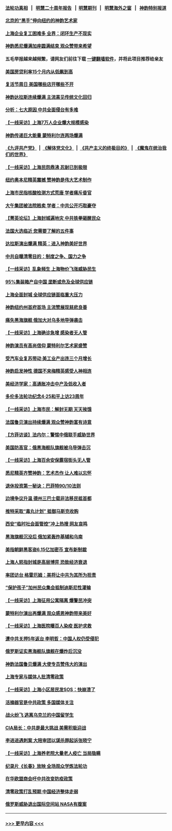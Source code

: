 #### [法轮功真相](https://github.com/gfw-breaker/truth/blob/master/README.md?t=0) &nbsp;&nbsp;|&nbsp;&nbsp; [明慧二十周年报告](https://github.com/gfw-breaker/mh-reports/blob/master/README.md?t=0) &nbsp;&nbsp;|&nbsp;&nbsp;[明慧期刊](https://github.com/gfw-breaker/mh-qikan) &nbsp;&nbsp;|&nbsp;&nbsp; [明慧海外之窗](https://github.com/gfw-breaker/mh-news/blob/master/README.md?t=0) &nbsp;&nbsp;|&nbsp;&nbsp; [神韵特别报道](https://github.com/gfw-breaker/mh-news/blob/master/shenyun.md?t=0)
#### [北京的“黑手”伸向纽约的神韵艺术家](../pages/nf4514/n13713521.md?t=04180800) 
#### [上海企业复工困难多 业界：闭环生产不现实](../pages/nf4514/n13713898.md?t=04180800) 
#### [神韵悉尼爆满加座圆满结束 观众赞带来希望](../pages/nf4514/n13713942.md?t=04180800) 
#### 五毛举报越来越频繁，请网友们前往下载 [一键翻墙软件](https://github.com/gfw-breaker/ssr-accounts)，并将此项目推荐给亲友
#### [美国房贷利率15个月内从低飙到高](../pages/nf4514/n13713891.md?t=04180800) 
#### [复活节周日 美国哪些店开哪些不开](../pages/nf4514/n13713833.md?t=04180800) 
#### [神韵达拉斯连续爆满 主流喜见传统文化回归](../pages/nf4514/n13713718.md?t=04180800) 
#### [分析：七大原因 中共全面侵台有多难](../pages/nf4514/n13713296.md?t=04180800) 
#### [【一线采访】上海7万人企业爆大规模感染](../pages/nf4514/n13713572.md?t=04180800) 
#### [神韵传递巨大能量 蒙特利尔连两场爆满](../pages/nf4514/n13713676.md?t=04180800) 
#### [《九评共产党》](https://github.com/begood0513/9ping.md/blob/master/README.md) &nbsp;|&nbsp; [《解体党文化》](../../../../jtdwh.md/blob/master/README.md)  &nbsp;|&nbsp; [《共产主义的终极目的》](../../../../gczydzjmd.md/blob/master/README.md) &nbsp;|&nbsp; [《魔鬼在统治我们的世界》](../../../../mgztzwmdsj.md/blob/master/README.md) 
#### [【一线采访】上海民怨鼎沸 忍耐已到极限](../pages/nf4514/n13713504.md?t=04180800) 
#### [纽约奥本尼精英震撼 赞神韵是伟大艺术制作](../pages/nf4514/n13713600.md?t=04180800) 
#### [上海市民指核酸检测方式荒唐 学者痛斥昏官](../pages/nf4514/n13713390.md?t=04180800) 
#### [大午集团被法院贱卖 学者：中共公开巧取豪夺](../pages/nf4514/n13713418.md?t=04180800) 
#### [【菁英论坛】上海封城遍地灾 中共铁拳砸醒民众](../pages/nf4514/n13713359.md?t=04180800) 
#### [法国大选临近 您需要了解的五件事](../pages/nf4514/n13713232.md?t=04180800) 
#### [达拉斯演出爆满 精英：进入神韵美好世界](../pages/nf4514/n13713215.md?t=04180800) 
#### [中共自曝清零目的：制度之争、国力之争](../pages/nf4514/n13713321.md?t=04180800) 
#### [【一线采访】乱象频生 上海物价飞涨威胁民生](../pages/nf4514/n13712777.md?t=04180800) 
#### [95%集装箱产自中国 垄断或危及全球供应链](../pages/nf4514/n13713305.md?t=04180800) 
#### [上海全面封城 全球供应链面临重大压力](../pages/nf4514/n13713284.md?t=04180800) 
#### [神韵纽约州首府首场 主流赞展现慈悲良善](../pages/nf4514/n13713124.md?t=04180800) 
#### [痛失黑海旗舰 俄加大对乌多地导弹袭击](../pages/nf4514/n13713233.md?t=04180800) 
#### [【一线采访】上海确诊急增 感染者无人管](../pages/nf4514/n13713003.md?t=04180800) 
#### [神韵演员有高尚信仰 蒙特利尔艺术家盛赞](../pages/nf4514/n13713079.md?t=04180800) 
#### [受汽车业复苏带动 美工业产出连三个月增长](../pages/nf4514/n13712990.md?t=04180800) 
#### [神韵启发神性 德国不来梅精英感受人神相连](../pages/nf4514/n13713026.md?t=04180800) 
#### [美经济学家：高通胀冲击中产及低收入者](../pages/nf4514/n13712803.md?t=04180800) 
#### [多伦多法轮功纪念4·25和平上访23周年](../pages/nf4514/n13712658.md?t=04180800) 
#### [【一线采访】上海市民：解封无期 天天挨饿](../pages/nf4514/n13712785.md?t=04180800) 
#### [法国鲁贝演出持续爆满 观众赞神韵富有诗意](../pages/nf4514/n13712829.md?t=04180800) 
#### [【方菲访谈】法内尔：警惕中俄联手威胁世界](../pages/nf4514/n13712693.md?t=04180800) 
#### [美国防高官：俄黑海舰队旗舰被乌导弹击沉](../pages/nf4514/n13712708.md?t=04180800) 
#### [【一线采访】上海百余安保露宿街头无人管](../pages/nf4514/n13712704.md?t=04180800) 
#### [悉尼精英齐赞神韵：艺术杰作 让人难以忘怀](../pages/nf4514/n13712635.md?t=04180800) 
#### [退休投资第一秘诀：巴菲特90/10法则](../pages/nf4514/n13712381.md?t=04180800) 
#### [边境争议升温 德州三巴士载非法移民抵首都](../pages/nf4514/n13712652.md?t=04180800) 
#### [推特采取“毒丸计划” 抵御马斯克收购](../pages/nf4514/n13712657.md?t=04180800) 
#### [西安“临时社会面管控”冲上热搜 网友哀鸣](../pages/nf4514/n13712641.md?t=04180800) 
#### [黑海旗舰沉没后 俄加紧轰炸基辅和乌南](../pages/nf4514/n13712367.md?t=04180800) 
#### [美指朝鲜黑客盗6.15亿加密币 宣布新制裁](../pages/nf4514/n13712532.md?t=04180800) 
#### [上海人怒指封城是高层博弈 恐致经济衰退](../pages/nf4514/n13712491.md?t=04180800) 
#### [率团访台 格雷厄姆：美将让中共为其所为担责](../pages/nf4514/n13712337.md?t=04180800) 
#### [“保护孩子”加州民众集会抵制迪斯尼性灌输](../pages/nf4514/n13712054.md?t=04180800) 
#### [【一线采访】上海征用公寓隔离 爆警民冲突](../pages/nf4514/n13712102.md?t=04180800) 
#### [蒙特利尔演出再爆满 观众感恩神韵带来美好](../pages/nf4514/n13712253.md?t=04180800) 
#### [【一线采访】上海医院曝百人染疫 医护求救](../pages/nf4514/n13712174.md?t=04180800) 
#### [遭中共关押5年返台 李明哲：中国人权仍受侵犯](../pages/nf4514/n13712066.md?t=04180800) 
#### [俄罗斯证实黑海舰队旗舰在爆炸后沉没](../pages/nf4514/n13711974.md?t=04180800) 
#### [神韵法国鲁贝爆满 大使专员赞伟大的演出](../pages/nf4514/n13712067.md?t=04180800) 
#### [上海专家与媒体人批清零政策](../pages/nf4514/n13712012.md?t=04180800) 
#### [【一线采访】上海小区居民发SOS：快崩溃了](../pages/nf4514/n13711016.md?t=04180800) 
#### [活摘器官是中共政策 多国媒体关注](../pages/nf4514/n13708476.md?t=04180800) 
#### [战火纷飞 逃离乌克兰的中国留学生](../pages/nf4514/n13711880.md?t=04180800) 
#### [CIA局长：中共是最大挑战 美需积极迎战](../pages/nf4514/n13711862.md?t=04180800) 
#### [李进进遇刺案 大陪审团以谋杀罪起诉张晓宁](../pages/nf4514/n13711271.md?t=04180800) 
#### [【一线采访】上海养老院大量老人疫亡 当局隐瞒](../pages/nf4514/n13711567.md?t=04180800) 
#### [纪录片《长春》放映 全场观众学炼法轮功](../pages/nf4514/n13710947.md?t=04180800) 
#### [在华欧盟商会吁中共改变防疫政策](../pages/nf4514/n13711827.md?t=04180800) 
#### [清零政策打乱预期 中国经济整体走弱](../pages/nf4514/n13711805.md?t=04180800) 
#### [俄罗斯威胁退出国际空间站 NASA有腹案](../pages/nf4514/n13711750.md?t=04180800) 

----
#### [ >>> 更早内容 <<< ](../indexes/nf4514-earlier.md)
